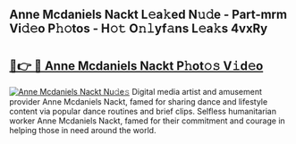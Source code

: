 ## Anne Mcdaniels Nackt L𝚎a𝚔ed N𝚞𝚍e - Part-mrm Vi𝚍𝚎o P𝚑𝚘tos - H𝚘𝚝 O𝚗𝚕yf𝚊ns L𝚎a𝚔s 4vxRy

# <h2><a href="http://kf8t1f.oniu.top/?m=Anne+Mcdaniels+Nackt">🔗👉 🔴 Anne Mcdaniels Nackt P𝚑ot𝚘𝚜 V𝚒d𝚎o</a></h2>

[![Anne Mcdaniels Nackt Nu𝚍e𝚜](https://i.imgur.com/0qMVB7G.gif)](http://kf8t1f.oniu.top/?m=Anne+Mcdaniels+Nackt)
Digital media artist and amusement provider Anne Mcdaniels Nackt, famed for sharing dance and lifestyle content via popular dance routines and brief clips. Selfless humanitarian worker Anne Mcdaniels Nackt, famed for their commitment and courage in helping those in need around the world.  
